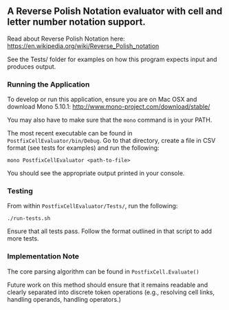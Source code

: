 ## A Reverse Polish Notation evaluator with cell and letter number notation support.

Read about Reverse Polish Notation here: https://en.wikipedia.org/wiki/Reverse_Polish_notation

See the Tests/ folder for examples on how this program expects input and produces output.

### Running the Application

To develop or run this application, ensure you are on Mac OSX and
download Mono 5.10.1: http://www.mono-project.com/download/stable/

You may also have to make sure that the `mono` command is in your PATH.

The most recent executable can be found in `PostfixCellEvaluator/bin/Debug`. Go to that directory,
create a file in CSV format (see tests for examples) and run the following:

`mono PostfixCellEvaluator <path-to-file>`

You should see the appropriate output printed in your console.

### Testing

From within `PostfixCellEvaluator/Tests/`, run the following:

`./run-tests.sh`

Ensure that all tests pass. Follow the format outlined in that script to add more tests.

### Implementation Note

The core parsing algorithm can be found in `PostfixCell.Evaluate()`

Future work on this method should ensure that it remains readable and clearly separated
into discrete token operations (e.g., resolving cell links, handling operands, handling operators.)